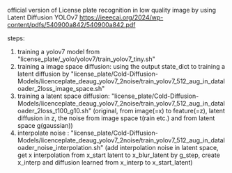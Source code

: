 official version of License plate recognition in low quality image by using Latent Diffusion YOLOv7
https://ieeecai.org/2024/wp-content/pdfs/540900a842/540900a842.pdf


steps:
1. training a yolov7 model from "license_plate/_yolo/yolov7/train_yolov7_tiny.sh"
2. training a image space diffusion: using the output state_dict to training a latent diffusion by "license_plate/Cold-Diffusion-Models/licenceplate_deaug_yolov7_2noise/train_yolov7_512_aug_in_dataloader_2loss_image_space.sh"
3. training a latent space diffusion: "license_plate/Cold-Diffusion-Models/licenceplate_deaug_yolov7_2noise/train_yolov7_512_aug_in_dataloader_2loss_t100_g10.sh" (original, from image(=x) to feature(=z), latent diffusion in z, the noise from image space t(rain etc.) and from latent space g(gaussian))
4. interpolate noise : "license_plate/Cold-Diffusion-Models/licenceplate_deaug_yolov7_2noise/train_yolov7_512_aug_in_dataloader_noise_interpolation.sh" (add interpolation noise in latent space, get x interpolation from x_start latent to x_blur_latent by g_step, create x_interp and diffusion learned from x_interp to x_start_latent)
 
   
